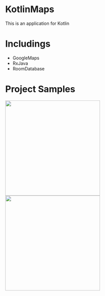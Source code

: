 # KotlinMaps

This is an application for Kotlin

# Includings
- GoogleMaps
- RxJava
- RoomDatabase


# Project Samples

<p float="left">
  <img src="https://user-images.githubusercontent.com/88238748/168910554-37d156ee-2b78-4cba-892f-0bd36f05dce7.png" width="300" />
  <img src="https://user-images.githubusercontent.com/88238748/168910558-f82599e3-9b13-4532-80fe-5166830c38eb.png" width="300" /> 
</p>
